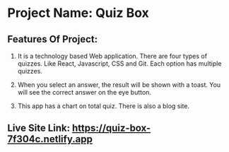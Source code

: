 # Project Name: Quiz Box


## Features Of Project:

1. It is a technology based Web application. There are four types of quizzes. Like React, Javascript, CSS and Git. Each option has multiple quizzes.

2. When you select an answer, the result will be shown with a toast. You will see the correct answer on the eye button.

3. This app has a chart on total quiz. There is also a blog site.


## Live Site Link: https://quiz-box-7f304c.netlify.app